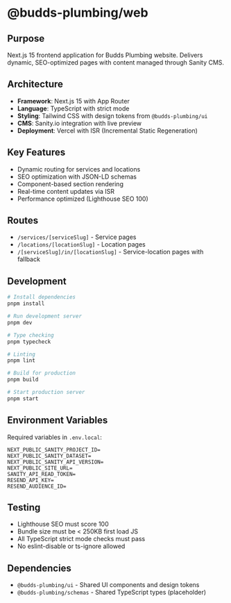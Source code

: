 # @budds-plumbing/web

## Purpose

Next.js 15 frontend application for Budds Plumbing website. Delivers dynamic, SEO-optimized pages with content managed through Sanity CMS.

## Architecture

- **Framework**: Next.js 15 with App Router
- **Language**: TypeScript with strict mode
- **Styling**: Tailwind CSS with design tokens from `@budds-plumbing/ui`
- **CMS**: Sanity.io integration with live preview
- **Deployment**: Vercel with ISR (Incremental Static Regeneration)

## Key Features

- Dynamic routing for services and locations
- SEO optimization with JSON-LD schemas
- Component-based section rendering
- Real-time content updates via ISR
- Performance optimized (Lighthouse SEO 100)

## Routes

- `/services/[serviceSlug]` - Service pages
- `/locations/[locationSlug]` - Location pages
- `/[serviceSlug]/in/[locationSlug]` - Service-location pages with fallback

## Development

```bash
# Install dependencies
pnpm install

# Run development server
pnpm dev

# Type checking
pnpm typecheck

# Linting
pnpm lint

# Build for production
pnpm build

# Start production server
pnpm start
```

## Environment Variables

Required variables in `.env.local`:

```env
NEXT_PUBLIC_SANITY_PROJECT_ID=
NEXT_PUBLIC_SANITY_DATASET=
NEXT_PUBLIC_SANITY_API_VERSION=
NEXT_PUBLIC_SITE_URL=
SANITY_API_READ_TOKEN=
RESEND_API_KEY=
RESEND_AUDIENCE_ID=
```

## Testing

- Lighthouse SEO must score 100
- Bundle size must be < 250KB first load JS
- All TypeScript strict mode checks must pass
- No eslint-disable or ts-ignore allowed

## Dependencies

- `@budds-plumbing/ui` - Shared UI components and design tokens
- `@budds-plumbing/schemas` - Shared TypeScript types (placeholder)